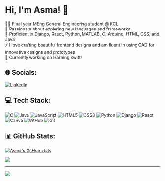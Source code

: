 # Hi, I'm Asma! 👋
👩‍💻 Final year MEng General Engineering student @ KCL <br/>
🔭 Passionate about exploring new languages and frameworks <br/>
🌱 Proficient in Django, React, Python, MATLAB, C, Arduino, HTML, CSS, and Java <br/>
⚡ I love crafting beautiful frontend designs and am fluent in using CAD for innovative designs and prototypes <br/> 
👯 Currently working on learning swift! <br/>

 

## 🌐 Socials:
[![LinkedIn](https://img.shields.io/badge/LinkedIn-%230077B5.svg?logo=linkedin&logoColor=white)](https://linkedin.com/in/https://www.linkedin.com/in/asma-zenagui-77aa04224/) 

## 💻 Tech Stack:
![C](https://img.shields.io/badge/c-%2300599C.svg?style=for-the-badge&logo=c&logoColor=white) ![Java](https://img.shields.io/badge/java-%23ED8B00.svg?style=for-the-badge&logo=openjdk&logoColor=white) ![JavaScript](https://img.shields.io/badge/javascript-%23323330.svg?style=for-the-badge&logo=javascript&logoColor=%23F7DF1E) ![HTML5](https://img.shields.io/badge/html5-%23E34F26.svg?style=for-the-badge&logo=html5&logoColor=white) ![CSS3](https://img.shields.io/badge/css3-%231572B6.svg?style=for-the-badge&logo=css3&logoColor=white) ![Python](https://img.shields.io/badge/python-3670A0?style=for-the-badge&logo=python&logoColor=ffdd54) ![Django](https://img.shields.io/badge/django-%23092E20.svg?style=for-the-badge&logo=django&logoColor=white) ![React](https://img.shields.io/badge/react-%2320232a.svg?style=for-the-badge&logo=react&logoColor=%2361DAFB) ![Canva](https://img.shields.io/badge/Canva-%2300C4CC.svg?style=for-the-badge&logo=Canva&logoColor=white) ![GitHub](https://img.shields.io/badge/github-%23121011.svg?style=for-the-badge&logo=github&logoColor=white) ![Git](https://img.shields.io/badge/git-%23F05033.svg?style=for-the-badge&logo=git&logoColor=white)
## 📊 GitHub Stats:
[![Asma's GitHub stats](https://github-readme-stats.vercel.app/api?username=Azzy4&show_icons=true&theme=radical)](https://github.com/Azzy4/github-readme-stats)<br/>
<!-- ![](https://github-readme-streak-stats.herokuapp.com/?user=Azzy4&theme=dark&hide_border=false)<br/> -->
![](https://github-readme-stats.vercel.app/api/top-langs/?username=Azzy4&theme=dark&hide_border=false&include_all_commits=false&count_private=false&layout=compact)

---
[![](https://visitcount.itsvg.in/api?id=Azzy4&icon=1&color=5)](https://visitcount.itsvg.in)

<!-- Proudly created with GPRM ( https://gprm.itsvg.in ) -->

